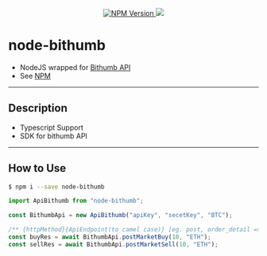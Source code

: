 <p align="center">
    <a href="https://www.npmjs.com/package/node-bithumb">
        <img src="https://img.shields.io/npm/v/node-bithumb.svg?style=flat-square&colorB=51C838" alt="NPM Version" />
    </a>
    <a href="https://github.com/semantic-release/semantic-release">
        <img src="https://img.shields.io/badge/%20%20%F0%9F%93%A6%F0%9F%9A%80-semantic--release-e10079.svg" />
    </a>
</p>

# node-bithumb
- NodeJS wrapped for [Bithumb API](https://apidocs.bithumb.com/)
- See [NPM](https://www.npmjs.com/package/node-bithumb)

---
## Description
- Typescript Support
- SDK for bithumb API

---
## How to Use
```bash
$ npm i --save node-bithumb
```

```typescript
import ApiBithumb from "node-bithumb";

const BithumbApi = new ApiBithumb("apiKey", "secetKey", "BTC");

/** {httpMethod}{ApiEndpoint(to camel case)} [eg. post, order_detail => postOrderDetail()] */
const buyRes = await BithumbApi.postMarketBuy(10, "ETH");
const sellRes = await BithumbApi.postMarketSell(10, "ETH");
```
